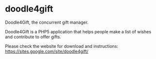 doodle4gift
===========

Doodle4Gift, the concurrent gift manager.

Doodle4Gift is a PHP5 application that helps people make a list of wishes and contribute to offer gifts.

Please check the website for download and instructions:
https://sites.google.com/site/doodle4gift/

